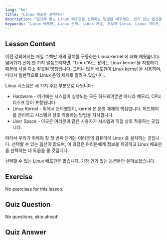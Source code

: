 ```yaml
---
lang: "ko"
title: "Linux 배포판 선택하기"
description: "필요에 맞는 Linux 배포판을 선택하는 방법을 배우세요. 인기 있는 옵션을 탐색하고 커널, 하드웨어 및 사용자 공간을 이해하세요. Linux 여정을 시작하세요!"
keywords: "Linux 배포판, Linux 선택, Linux 커널, 초보자 Linux, Linux 가이드, Linux 설치, Linux 튜토리얼"
---
```


## Lesson Content

이전 강의에서는 매일 수백만 개의 장치를 구동하는 Linux kernel 에 대해 배웠습니다. 넘어가기 전에 한 가지 말씀드리자면, "Linux"라는 용어는 Linux kernel 을 지칭하기 때문에 사실 다소 잘못된 명칭입니다. 그러나 많은 배포판이 Linux kernel 을 사용하며, 따라서 일반적으로 Linux 운영 체제로 알려져 있습니다.

Linux 시스템은 세 가지 주요 부분으로 나뉩니다:

- Hardware - 여기에는 시스템이 실행되는 모든 하드웨어뿐만 아니라 메모리, CPU, 디스크 등이 포함됩니다.
- Linux Kernel - 위에서 논의했듯이, kernel 은 운영 체제의 핵심입니다. 하드웨어를 관리하고 시스템과 상호 작용하는 방법을 지시합니다.
- User Space - 이곳은 여러분과 같은 사용자가 시스템과 직접 상호 작용하는 곳입니다.

따라서 우리가 취해야 할 첫 번째 단계는 여러분의 컴퓨터에 Linux 를 설치하는 것입니다. 선택할 수 있는 옵션이 많으며, 이 과정은 여러분에게 정보를 제공하고 Linux 배포판을 선택하는 데 도움을 줄 것입니다.

선택할 수 있는 Linux 배포판은 많습니다. 가장 인기 있는 옵션들만 살펴보겠습니다.

## Exercise

No exercises for this lesson.

## Quiz Question

No questions, skip ahead!

## Quiz Answer
